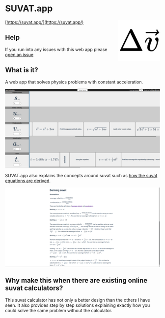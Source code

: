 # SUVAT.app

<img align="right" width="135" src="src/assets/logo.png">

[https://suvat.app/](https://suvat.app/)

## Help

If you run into any issues with this web app please [open an issue](https://github.com/eopb/SUVAT.app/issues/new/choose)

## What is it?

A web app that solves physics problems with constant acceleration.

![](screenshot.png)

SUVAT.app also explains the concepts around suvat such as [how the suvat equations are derived](https://suvat.app/about.html#deriving).

![](screenshotabout.png)

## Why make this when there are existing online suvat calculators?

This suvat calculator has not only a better design than the others I have seen. It also provides step by step solutions explaining exactly how you could solve the same problem without the calculator.
